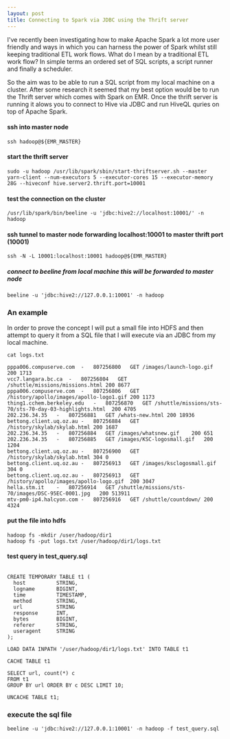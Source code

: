 ```yaml
---
layout: post
title: Connecting to Spark via JDBC using the Thrift server
---
```


I've recently been investigating how to make Apache Spark a lot more user friendly and ways in which you can harness the power of Spark whilst still keeping traditional ETL work flows. What do I mean by a traditional ETL work flow? In simple terms an ordered set of SQL scripts, a script runner and finally a scheduler.

So the aim was to be able to run a SQL script from my local machine on a cluster. After some research it seemed that my best option would be to run the Thrift server which comes with Spark on EMR. Once the thrift server is running it alows you to connect to Hive via JDBC and run HiveQL quries on top of Apache Spark. 

#### ssh into master node
```
ssh hadoop@${EMR_MASTER}
```

#### start the thrift server
```
sudo -u hadoop /usr/lib/spark/sbin/start-thriftserver.sh --master yarn-client --num-executors 5 --executor-cores 15 --executor-memory 28G --hiveconf hive.server2.thrift.port=10001
```

#### test the connection on the cluster
```
/usr/lib/spark/bin/beeline -u 'jdbc:hive2://localhost:10001/' -n hadoop
```

#### ssh tunnel to master node forwarding localhost:10001 to master thrift port (10001)
```
ssh -N -L 10001:localhost:10001 hadoop@${EMR_MASTER}
```

##### connect to beeline from local machine this will be forwarded to master node
```
beeline -u 'jdbc:hive2://127.0.0.1:10001' -n hadoop
```

### An example

In order to prove the concept I will put a small file into HDFS and then attempt to query it from a SQL file that I will execute via an JDBC from my local machine. 

```
cat logs.txt

pppa006.compuserve.com	-	807256800	GET	/images/launch-logo.gif	200	1713		
vcc7.langara.bc.ca	-	807256804	GET	/shuttle/missions/missions.html	200	8677		
pppa006.compuserve.com	-	807256806	GET	/history/apollo/images/apollo-logo1.gif	200	1173		
thing1.cchem.berkeley.edu	-	807256870	GET	/shuttle/missions/sts-70/sts-70-day-03-highlights.html	200	4705		
202.236.34.35	-	807256881	GET	/whats-new.html	200	18936		
bettong.client.uq.oz.au	-	807256884	GET	/history/skylab/skylab.html	200	1687		
202.236.34.35	-	807256884	GET	/images/whatsnew.gif	200	651		
202.236.34.35	-	807256885	GET	/images/KSC-logosmall.gif	200	1204		
bettong.client.uq.oz.au	-	807256900	GET	/history/skylab/skylab.html	304	0		
bettong.client.uq.oz.au	-	807256913	GET	/images/ksclogosmall.gif	304	0		
bettong.client.uq.oz.au	-	807256913	GET	/history/apollo/images/apollo-logo.gif	200	3047		
hella.stm.it	-	807256914	GET	/shuttle/missions/sts-70/images/DSC-95EC-0001.jpg	200	513911		
mtv-pm0-ip4.halcyon.com	-	807256916	GET	/shuttle/countdown/	200	4324	
```

#### put the file into hdfs
```
hadoop fs -mkdir /user/hadoop/dir1
hadoop fs -put logs.txt /user/hadoop/dir1/logs.txt
```

#### test query in test_query.sql

```

CREATE TEMPORARY TABLE t1 (
  host			STRING,
  logname		BIGINT,
  time			TIMESTAMP,
  method		STRING,
  url			STRING
  response		INT,
  bytes			BIGINT,
  referer		STRING,
  useragent		STRING
);

LOAD DATA INPATH '/user/hadoop/dir1/logs.txt' INTO TABLE t1

CACHE TABLE t1

SELECT url, count(*) c
FROM t1
GROUP BY url ORDER BY c DESC LIMIT 10;

UNCACHE TABLE t1;
```

### execute the sql file
```
beeline -u 'jdbc:hive2://127.0.0.1:10001' -n hadoop -f test_query.sql
```
